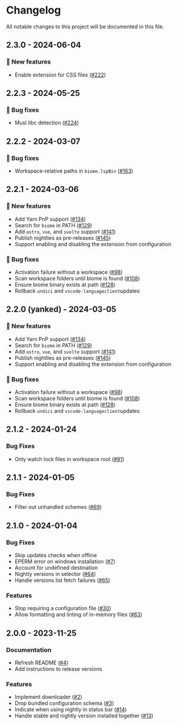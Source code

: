 # Changelog

All notable changes to this project will be documented in this file.

## 2.3.0 - 2024-06-04

### <!-- 0 -->:rocket: New features

- Enable extension for CSS files ([#222](https://github.com/biomejs/biome-vscode/pull/222))

## 2.2.3 - 2024-05-25

### <!-- 1 -->:bug: Bug fixes

- Musl libc detection ([#224](https://github.com/biomejs/biome-vscode/pull/224))

## 2.2.2 - 2024-03-07

### <!-- 1 -->:bug: Bug fixes

- Workspace-relative paths in `biome.lspBin` ([#163](https://github.com/biomejs/biome-vscode/pull/163))

## 2.2.1 - 2024-03-06

### <!-- 0 -->:rocket: New features

- Add Yarn PnP support ([#134](https://github.com/biomejs/biome-vscode/pull/134))
- Search for `biome` in PATH ([#129](https://github.com/biomejs/biome-vscode/pull/129))
- Add `astro`, `vue`, and `svelte` support ([#141](https://github.com/biomejs/biome-vscode/pull/141))
- Publish nightlies as pre-releases ([#145](https://github.com/biomejs/biome-vscode/pull/145))
- Support enabling and disabling the extension from configuration

### <!-- 1 -->:bug: Bug fixes

- Activation failure without a workspace ([#98](https://github.com/biomejs/biome-vscode/pull/98))
- Scan workspace folders until biome is found ([#108](https://github.com/biomejs/biome-vscode/pull/108))
- Ensure biome binary exists at path ([#128](https://github.com/biomejs/biome-vscode/pull/128))
- Rollback `undici` and `vscode-languageclient`updates 

## 2.2.0 (yanked) - 2024-03-05 

### <!-- 0 -->:rocket: New features

- Add Yarn PnP support ([#134](https://github.com/biomejs/biome-vscode/pull/134))
- Search for `biome` in PATH ([#129](https://github.com/biomejs/biome-vscode/pull/129))
- Add `astro`, `vue`, and `svelte` support ([#141](https://github.com/biomejs/biome-vscode/pull/141))
- Publish nightlies as pre-releases ([#145](https://github.com/biomejs/biome-vscode/pull/145))
- Support enabling and disabling the extension from configuration

### <!-- 1 -->:bug: Bug fixes

- Activation failure without a workspace ([#98](https://github.com/biomejs/biome-vscode/pull/98))
- Scan workspace folders until biome is found ([#108](https://github.com/biomejs/biome-vscode/pull/108))
- Ensure biome binary exists at path ([#128](https://github.com/biomejs/biome-vscode/pull/128))
- Rollback `undici` and `vscode-languageclient`updates

## 2.1.2 - 2024-01-24

### Bug Fixes

- Only watch lock files in workspace root ([#91](https://github.com/biomejs/biome-vscode/pull/91))

## 2.1.1 - 2024-01-05

### Bug Fixes

- Filter out unhandled schemes ([#69](https://github.com/biomejs/biome-vscode/pull/69))

## 2.1.0 - 2024-01-04

### Bug Fixes

- Skip updates checks when offline
- EPERM error on windows installation ([#7](https://github.com/biomejs/biome-vscode/pull/7))
- Account for undefined destination
- Nightly versions in selector ([#64](https://github.com/biomejs/biome-vscode/pull/64))
- Handle versions list fetch failures ([#65](https://github.com/biomejs/biome-vscode/pull/65))

### Features

- Stop requiring a configuration file ([#30](https://github.com/biomejs/biome-vscode/pull/30))
- Allow formatting and linting of in-memory files ([#63](https://github.com/biomejs/biome-vscode/pull/63))

## 2.0.0 - 2023-11-25

### Documentation

- Refresh README ([#4](https://github.com/biomejs/biome-vscode/pull/4))
- Add instructions to release versions

### Features

- Implement downloader ([#2](https://github.com/biomejs/biome-vscode/pull/2))
- Drop bundled configuration schema ([#3](https://github.com/biomejs/biome-vscode/pull/3))
- Indicate when using nightly in status bar ([#14](https://github.com/biomejs/biome-vscode/pull/14))
- Handle stable and nightly version installed together ([#13](https://github.com/biomejs/biome-vscode/pull/13))